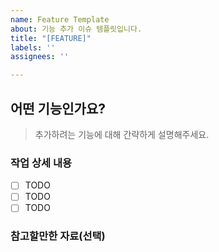 ```yaml
---
name: Feature Template
about: 기능 추가 이슈 템플릿입니다.
title: "[FEATURE]"
labels: ''
assignees: ''

---
```


## 어떤 기능인가요?

> 추가하려는 기능에 대해 간략하게 설명해주세요.

### 작업 상세 내용

- [ ] TODO
- [ ] TODO
- [ ] TODO

### 참고할만한 자료(선택)
